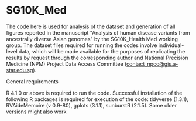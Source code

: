 # SG10K_Med
The code here is used for analysis of the dataset and generation of all figures reported in the manuscript "Analysis of human disease variants from ancestrally diverse Asian genomes" by the SG10K_Health Med working group. The dataset files required for running the codes involve individual-level data, which will be made available for the purposes of replicating the results by request through the corresponding author and National Precision Medicine (NPM) Project Data Access Committee (contact_npco@gis.a-star.edu.sg).

General requirements

R 4.1.0 or above is required to run the code. Successful installation of the following R packages is required for execution of the code: tidyverse (1.3.1), RVAideMemoire (v 0.9-80), gplots (3.1.1), sunburstR (2.1.5). Some older versions might also work
